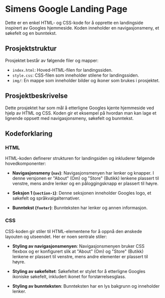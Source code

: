 # Simens Google Landing Page

Dette er en enkel HTML- og CSS-kode for å opprette en landingside inspirert av Googles hjemmeside. Koden inneholder en navigasjonsmeny, et søkefelt og en bunntekst.

## Prosjektstruktur
 
Prosjektet består av følgende filer og mapper:
 
- `index.html`: Hoved-HTML-filen for landingssiden.
- `style.css`: CSS-filen som inneholder stilene for landingssiden.
- `img/`: En mappe som inneholder bilder og ikoner som brukes i prosjektet.

## Prosjektbeskrivelse

Dette prosjektet har som mål å etterligne Googles kjente hjemmeside ved hjelp av HTML og CSS. Koden gir et eksempel på hvordan man kan lage et lignende oppsett med navigasjonsmeny, søkefelt og bunntekst.

## Kodeforklaring

### HTML

HTML-koden definerer strukturen for landingsiden og inkluderer følgende hovedkomponenter:

- **Navigasjonsmeny (`nav`)**: Navigasjonsmenyen har lenker og knapper. I denne versjonen er "About" (Om) og "Store" (Butikk) lenkene plassert til venstre, mens andre lenker og en påloggingsknapp er plassert til høyre.

- **Seksjon 1 (`section-1`)**: Denne seksjonen inneholder Googles logo, et søkefelt og språkvalgalternativer.

- **Bunntekst (`footer`)**: Bunnteksten har lenker og annen informasjon.

### CSS

CSS-koden gir stiler til HTML-elementene for å oppnå den ønskede layouten og utseendet. Her er noen sentrale stiler:

- **Styling av navigasjonsmenyen**: Navigasjonsmenyen bruker CSS flexbox og er konfigurert slik at "About" (Om) og "Store" (Butikk) lenkene er plassert til venstre, mens andre elementer er plassert til høyre.

- **Styling av søkefeltet**: Søkefeltet er stylet for å etterligne Googles ikoniske søkefelt, inkludert ikonet for forstørrelsesglass.

- **Styling av bunnteksten**: Bunnteksten har en lys bakgrunn og inneholder lenker.



